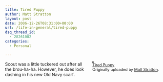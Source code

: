 ```yaml
---
title: Tired Puppy
author: Matt Stratton
layout: post
date: 2006-12-26T08:31:00+00:00
url: /life-in-general/tired-puppy
dsq_thread_id:
  - 28261002
categories:
  - Personal

---
```

<div style="float:right;margin-left:10px;margin-bottom:10px;">
  <a href="http://www.flickr.com/photos/mugsy/333531003/" title="photo sharing"><img src="http://farm1.static.flickr.com/158/333531003_e01c21e318_m.jpg" alt="" style="border:solid 2px #000000;" /></a> <br /> <span style="font-size:.9em;margin-top:0;"> <a href="http://www.flickr.com/photos/mugsy/333531003/">Tired Puppy</a> <br /> Originally uploaded by <a href="http://www.flickr.com/people/mugsy/">Matt Stratton</a>. </span>
</div>

Scout was a little tuckered out after all the brou-ha-ha. However, he does look dashing in his new Old Navy scarf.